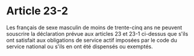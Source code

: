 # Article 23-2

Les français de sexe masculin de moins de trente-cinq ans ne peuvent souscrire la déclaration prévue aux articles 23 et 23-1 ci-dessus que s'ils ont satisfait aux obligations de service actif imposées par le code du service national ou s'ils en ont été dispensés ou exemptés.
